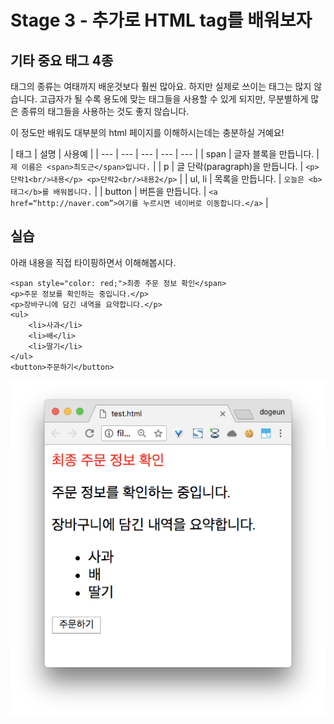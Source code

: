 # Stage 3 - 추가로 HTML tag를 배워보자

## 기타 중요 태그 4종

태그의 종류는 여태까지 배운것보다 훨씬 많아요. 하지만 실제로 쓰이는 태그는 많지 않습니다. 고급자가 될 수록 용도에 맞는 태그들을 사용할 수 있게 되지만, 무분별하게 많은 종류의 태그들을 사용하는 것도 좋지 않습니다.

이 정도만 배워도 대부분의 html 페이지를 이해하시는데는 충분하실 거예요!

| 태그 | 설명 | 사용예 |
| --- | --- | --- | --- | --- |
| span | 글자 블록을 만듭니다. | `제 이름은 <span>최도근</span>입니다.` |
| p | 글 단락\(paragraph\)을 만듭니다. | `<p>단락1<br/>내용</p> <p>단락2<br/>내용2</p>` |
| ul, li | 목록을 만듭니다. | `오늘은 <b>태그</b>를 배워봅니다.` |
| button | 버튼을 만듭니다. | `<a href=“http://naver.com”>여기를 누르시면 네이버로 이동합니다.</a>` |

## 실습

아래 내용을 직접 타이핑하면서 이해해봅시다.

```markup
<span style="color: red;">최종 주문 정보 확인</span>
<p>주문 정보를 확인하는 중입니다.</p>
<p>장바구니에 담긴 내역을 요약합니다.</p>
<ul>
    <li>사과</li>
    <li>배</li>
    <li>딸기</li>
</ul>
<button>주문하기</button>
```

![&#xC2E4;&#xD589; &#xACB0;&#xACFC;](../.gitbook/assets/image%20%2818%29.png)

